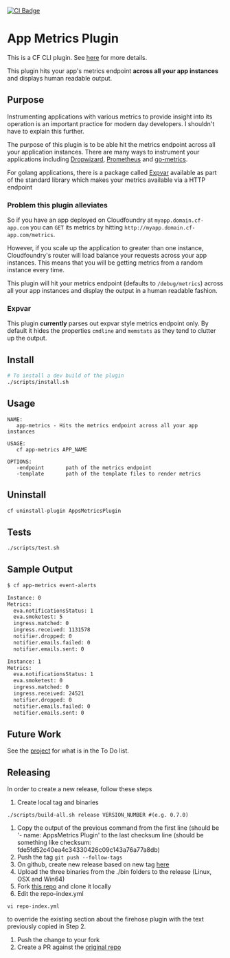 [![CI Badge][ci-badge]][ci-badge-link]
# App Metrics Plugin

This is a CF CLI plugin. See [here][cf-cli] for more details.

This plugin hits your app's metrics endpoint **across all your app instances** and displays human readable output.

## Purpose
Instrumenting applications with various metrics to provide insight into its operation is an important practice for
modern day developers. I shouldn't have to explain this further.


The purpose of this plugin is to be able hit the metrics endpoint across all your application instances.
There are many ways to instrument your applications including [Dropwizard][dropwizard], [Prometheus][prometheus] and
[go-metrics][godropwizard].


For golang applications, there is a package called [Expvar][expvar] available as part of the standard library which
makes your metrics available via a HTTP endpoint

### Problem this plugin alleviates

So if you have an app deployed on Cloudfoundry at `myapp.domain.cf-app.com` you can `GET` its metrics by hitting
`http://myapp.domain.cf-app.com/metrics`.

However, if you scale up the application to greater than one instance, Cloudfoundry's router will load balance your requests across
your app instances. This means that you will be getting metrics from a random instance every time.


This plugin will hit your metrics endpoint (defaults to `/debug/metrics`) across all your app instances and display the
output in a human readable fashion.

### Expvar

This plugin **currently** parses out expvar style metrics endpoint only. By default it hides the properties `cmdline`
and `memstats` as they tend to clutter up the output.

## Install
```bash
# To install a dev build of the plugin
./scripts/install.sh
```

## Usage

```
NAME:
   app-metrics - Hits the metrics endpoint across all your app instances

USAGE:
   cf app-metrics APP_NAME

OPTIONS:
   -endpoint       path of the metrics endpoint
   -template       path of the template files to render metrics

```

## Uninstall

```bash
cf uninstall-plugin AppsMetricsPlugin
```

## Tests

```bash
./scripts/test.sh
```

## Sample Output
```bash
$ cf app-metrics event-alerts

Instance: 0
Metrics:
  eva.notificationsStatus: 1
  eva.smoketest: 5
  ingress.matched: 0
  ingress.received: 1131578
  notifier.dropped: 0
  notifier.emails.failed: 0
  notifier.emails.sent: 0

Instance: 1
Metrics:
  eva.notificationsStatus: 1
  eva.smoketest: 0
  ingress.matched: 0
  ingress.received: 24521
  notifier.dropped: 0
  notifier.emails.failed: 0
  notifier.emails.sent: 0


```

## Future Work

See the [project][project] for what is in the To Do list.


## Releasing

In order to create a new release, follow these steps

1. Create local tag and binaries
  ```
  ./scripts/build-all.sh release VERSION_NUMBER #(e.g. 0.7.0)
  ```
1. Copy the output of the previous command from the first line (should be '- name: AppsMetrics Plugin' to the last checksum line (should be something like checksum: fde5fd52c40ea4c34330426c09c143a76a77a8db)
1. Push the tag `git push --follow-tags`
1. On github, create new release based on new tag [here](https://github.com/cloudfoundry-community/firehose-plugin/releases/new)
1. Upload the three binaries from the ./bin folders to the release (Linux, OSX and Win64)
1. Fork [this repo](https://github.com/cloudfoundry-incubator/cli-plugin-repo) and clone it locally
1. Edit the repo-index.yml
  ```
  vi repo-index.yml
  ```
  to override the existing section about the firehose plugin with the text previously copied in Step 2.
1. Push the change to your fork
1. Create a PR against the [original repo](https://github.com/cloudfoundry-incubator/cli-plugin-repo/compare)


[ci-badge-link]:    https://travis-ci.org/wfernandes/app-metrics-plugin
[ci-badge]:         https://travis-ci.org/wfernandes/app-metrics-plugin.svg?branch=master
[cf-cli]:           https://docs.cloudfoundry.org/cf-cli/develop-cli-plugins.html
[dropwizard]:       http://metrics.dropwizard.io/3.2.3/
[prometheus]:       https://prometheus.io/docs/practices/instrumentation/
[expvar]:           https://golang.org/pkg/expvar/
[godropwizard]:     https://github.com/rcrowley/go-metrics
[project]:          https://github.com/wfernandes/app-metrics-plugin/projects/1
